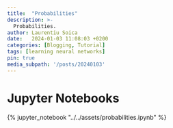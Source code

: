 ```yaml
---
title:  "Probabilities"
description: >-
  Probabilities.
author: Laurentiu Soica
date:   2024-01-03 11:08:03 +0200
categories: [Blogging, Tutorial]
tags: [learning neural networks]
pin: true
media_subpath: '/posts/20240103'
---
```


# Jupyter Notebooks

{% jupyter_notebook "../../assets/probabilities.ipynb" %}
